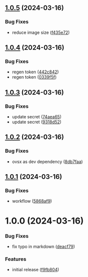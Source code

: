 ## [1.0.5](https://github.com/onlyutkarsh/vscode-ado-wiki-preview/compare/v1.0.4...v1.0.5) (2024-03-16)


### Bug Fixes

* reduce image size ([f435e72](https://github.com/onlyutkarsh/vscode-ado-wiki-preview/commit/f435e7218484a1f35bc63eb77fde2cfc7ddf45b2))

## [1.0.4](https://github.com/onlyutkarsh/vscode-ado-wiki-preview/compare/v1.0.3...v1.0.4) (2024-03-16)


### Bug Fixes

* regen token ([442c842](https://github.com/onlyutkarsh/vscode-ado-wiki-preview/commit/442c8420df1b119d1c7a32f25abeee2dda71d8e3))
* regen token ([0339f5f](https://github.com/onlyutkarsh/vscode-ado-wiki-preview/commit/0339f5fde6ff1cf84501ff1a87a13dc2a0f2def0))

## [1.0.3](https://github.com/onlyutkarsh/vscode-ado-wiki-preview/compare/v1.0.2...v1.0.3) (2024-03-16)


### Bug Fixes

* update secret ([74aea65](https://github.com/onlyutkarsh/vscode-ado-wiki-preview/commit/74aea656536fdb8470c8a0a9c1b0a53e6bac14ef))
* update secret ([9318d52](https://github.com/onlyutkarsh/vscode-ado-wiki-preview/commit/9318d52baccb9e14e5b8daa3da9cff14cfd766ba))

## [1.0.2](https://github.com/onlyutkarsh/vscode-ado-wiki-preview/compare/v1.0.1...v1.0.2) (2024-03-16)


### Bug Fixes

* ovsx as dev dependency ([8db7faa](https://github.com/onlyutkarsh/vscode-ado-wiki-preview/commit/8db7faa24a7b11afd24cd785dc4ab15ac53b7af2))

## [1.0.1](https://github.com/onlyutkarsh/vscode-ado-wiki-preview/compare/v1.0.0...v1.0.1) (2024-03-16)


### Bug Fixes

* workflow ([5868af9](https://github.com/onlyutkarsh/vscode-ado-wiki-preview/commit/5868af98ba785e1b6b11bde66100f8eb2106b58a))

# 1.0.0 (2024-03-16)


### Bug Fixes

* fix typo in markdown ([deacf79](https://github.com/onlyutkarsh/vscode-ado-wiki-preview/commit/deacf798cb67161c84fcaae2385cdb3e4d247ecf))


### Features

* initial release ([f9fb804](https://github.com/onlyutkarsh/vscode-ado-wiki-preview/commit/f9fb804d9024c0a421f597420fdf6a14ccfbf323))
